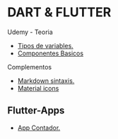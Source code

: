 # DART & FLUTTER

Udemy - Teoria

- [Tipos de variables.](https://github.com/Klerith/dart-basics.git)
- [Componentes Basicos](https://github.com/Klerith/flutter-seccion-6)


Complementos

- [Markdown sintaxis.](https://markdown.es/sintaxis-markdown/#links)
- [Material icons](https://fonts.google.com/icons?selected=Material+Icons)

## Flutter-Apps
- [App Contador.](https://github.com/Klerith/flutter-app-counter/tree/fin-seccion-5)


